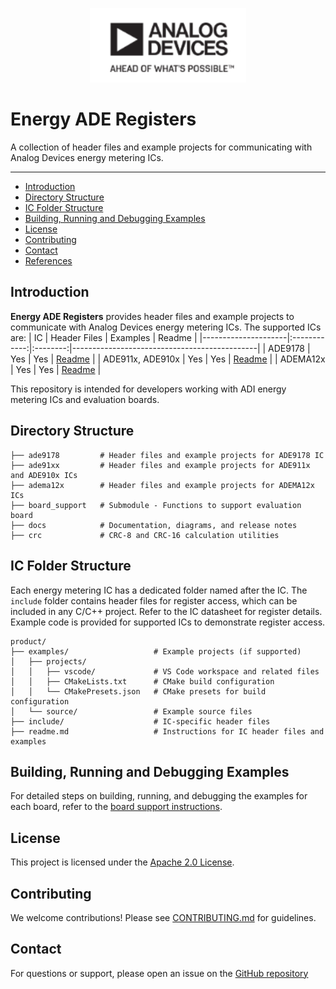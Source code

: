 ﻿<p align="center">
    <img src="docs/diagrams/adi_logo.png" width="250" alt="ADI Logo" /><br>
</p>

# Energy ADE Registers

A collection of header files and example projects for communicating with Analog Devices energy metering ICs.

---

- [Introduction](#introduction)
- [Directory Structure](#directory-structure)
- [IC Folder Structure](#ic-folder-structure)
- [Building, Running and Debugging Examples](#building-running-and-debugging-examples)
- [License](#license)
- [Contributing](#contributing)
- [Contact](#contact)
- [References](#references)

## Introduction

**Energy ADE Registers** provides header files and example projects to communicate with Analog Devices energy metering ICs. The supported ICs are:
| IC                  | Header Files | Examples | Readme                                      |
|---------------------|:------------:|:--------:|----------------------------------------------|
| ADE9178             |     Yes      |   Yes    | [Readme](ade9178/readme.md)                  |
| ADE911x, ADE910x    |     Yes      |   Yes    | [Readme](ade91xx/readme.md)                  |
| ADEMA12x            |     Yes      |   Yes    | [Readme](adema12x/readme.md)                 |

This repository is intended for developers working with ADI energy metering ICs and evaluation boards.

## Directory Structure

```
├── ade9178         # Header files and example projects for ADE9178 IC
├── ade91xx         # Header files and example projects for ADE911x and ADE910x ICs
├── adema12x        # Header files and example projects for ADEMA12x ICs
├── board_support   # Submodule - Functions to support evaluation board
├── docs            # Documentation, diagrams, and release notes
├── crc             # CRC-8 and CRC-16 calculation utilities
```

## IC Folder Structure

Each energy metering IC has a dedicated folder named after the IC. The `include` folder contains header files for register access, which can be included in any C/C++ project. Refer to the IC datasheet for register details. Example code is provided for supported ICs to demonstrate register access.

```
product/
├── examples/                   # Example projects (if supported)
│   ├── projects/
│   │   ├── vscode/             # VS Code workspace and related files
│   │   ├── CMakeLists.txt      # CMake build configuration
│   │   └── CMakePresets.json   # CMake presets for build configuration
│   └── source/                 # Example source files
├── include/                    # IC-specific header files
├── readme.md                   # Instructions for IC header files and examples
```

## Building, Running and Debugging Examples

For detailed steps on building, running, and debugging the examples for each board, refer to the [board support instructions](https://github.com/analogdevicesinc/energy-board-support.git).

## License

This project is licensed under the [Apache 2.0 License](LICENSE).

## Contributing

We welcome contributions! Please see [CONTRIBUTING.md](CONTRIBUTING.md) for guidelines.

## Contact

For questions or support, please open an issue on the [GitHub repository](https://github.com/analogdevicesinc/energy-ade-registers/issues) 
